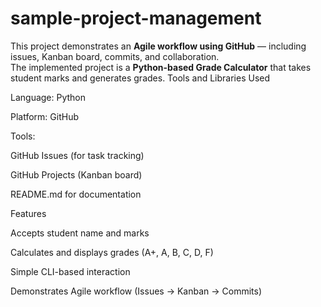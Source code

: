 # sample-project-management
This project demonstrates an **Agile workflow using GitHub** — including issues, Kanban board, commits, and collaboration.  
The implemented project is a **Python-based Grade Calculator** that takes student marks and generates grades.
Tools and Libraries Used

Language: Python

Platform: GitHub

Tools:

GitHub Issues (for task tracking)

GitHub Projects (Kanban board)

README.md for documentation


Features

Accepts student name and marks

Calculates and displays grades (A+, A, B, C, D, F)

Simple CLI-based interaction

Demonstrates Agile workflow (Issues → Kanban → Commits)
